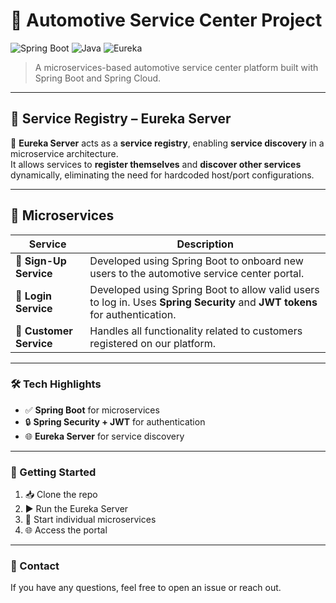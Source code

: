 # 🚗 Automotive Service Center Project  

![Spring Boot](https://img.shields.io/badge/Spring%20Boot-2.7-brightgreen?logo=springboot)
![Java](https://img.shields.io/badge/Java-17-orange?logo=openjdk)
![Eureka](https://img.shields.io/badge/Eureka-Server-blue?logo=spring)

> A microservices-based automotive service center platform built with Spring Boot and Spring Cloud.

---

## 📡 Service Registry – Eureka Server  

📝 **Eureka Server** acts as a **service registry**, enabling **service discovery** in a microservice architecture.  
It allows services to **register themselves** and **discover other services** dynamically, eliminating the need for hardcoded host/port configurations.

---

## 🧩 Microservices  

| Service | Description |
|---------|-------------|
| 📝 **Sign-Up Service** | Developed using Spring Boot to onboard new users to the automotive service center portal. |
| 🔐 **Login Service** | Developed using Spring Boot to allow valid users to log in. Uses **Spring Security** and **JWT tokens** for authentication. |
| 👤 **Customer Service** | Handles all functionality related to customers registered on our platform. |

---

### 🛠️ Tech Highlights  
- ✅ **Spring Boot** for microservices  
- 🔒 **Spring Security + JWT** for authentication  
- 🌐 **Eureka Server** for service discovery  

---

### 🚀 Getting Started  

1. 📥 Clone the repo  
2. ▶️ Run the Eureka Server  
3. 🏃 Start individual microservices  
4. 🌐 Access the portal  

---

### 📧 Contact  

If you have any questions, feel free to open an issue or reach out.
